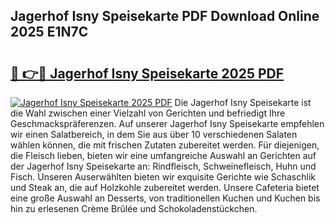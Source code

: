 ## Jagerhof Isny Speisekarte PDF Download Online 2025 E1N7C

# <h2><a href="http://gcd9ya1.nevu.top/?p=Jagerhof+Isny+Speisekarte">🔗 👉🔴 Jagerhof Isny Speisekarte 2025 PDF</a></h2>

[![Jagerhof Isny Speisekarte 2025 PDF](https://i.imgur.com/dBaPXMq.png)](http://gcd9ya1.nevu.top/?p=Jagerhof+Isny+Speisekarte)
Die Jagerhof Isny Speisekarte ist die Wahl zwischen einer Vielzahl von Gerichten und befriedigt Ihre Geschmackspräferenzen. Auf unserer Jagerhof Isny Speisekarte empfehlen wir einen Salatbereich, in dem Sie aus über 10 verschiedenen Salaten wählen können, die mit frischen Zutaten zubereitet werden. Für diejenigen, die Fleisch lieben, bieten wir eine umfangreiche Auswahl an Gerichten auf der Jagerhof Isny Speisekarte an: Rindfleisch, Schweinefleisch, Huhn und Fisch. Unseren Auserwählten bieten wir exquisite Gerichte wie Schaschlik und Steak an, die auf Holzkohle zubereitet werden. Unsere Cafeteria bietet eine große Auswahl an Desserts, von traditionellen Kuchen und Kuchen bis hin zu erlesenen Crème Brûlée und Schokoladenstückchen.
